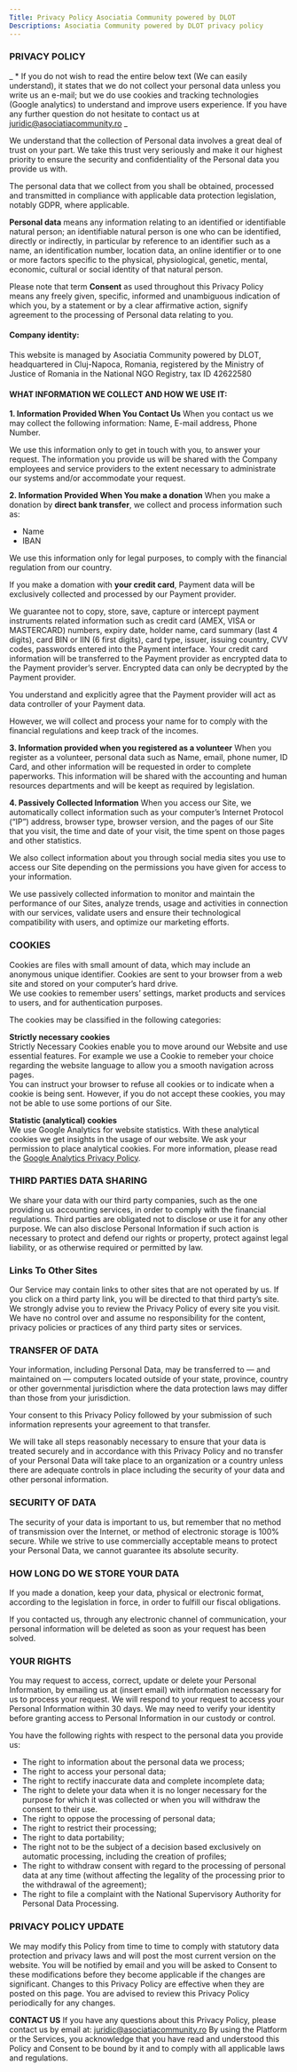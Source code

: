 ```yaml
---
Title: Privacy Policy Asociatia Community powered by DLOT
Descriptions: Asociatia Community powered by DLOT privacy policy
---
```


### PRIVACY POLICY

_ * If you do not wish to read the entire below text (We can easily understand), it states that we do not collect your personal data unless you write us an e-mail; but we do use cookies and tracking technologies (Google analytics) to understand and improve users experience. If you have any further question do not hesitate to contact us at [juridic@asociatiacommunity.ro](juridic@asociatiacommunity.ro) _  

We understand that the collection of Personal data involves a great deal of trust on your part. We take this trust very seriously and make it our highest priority to ensure the security and confidentiality of the Personal data you provide us with.

The personal data that we collect from you shall be obtained, processed and transmitted in compliance with applicable data protection legislation, notably GDPR, where applicable.

**Personal data** means any information relating to an identified or identifiable natural person; an identifiable natural person is one who can be identified, directly or indirectly, in particular by reference to an identifier such as a name, an identification number, location data, an online identifier or to one or more factors specific to the physical, physiological, genetic, mental, economic, cultural or social identity of that natural person.

Please note that term **Consent** as used throughout this Privacy Policy means any freely given, specific, informed and unambiguous indication of which you, by a statement or by a clear affirmative action, signify agreement to the processing of Personal data relating to you.

#### Company identity:
This website is managed by Asociatia Community powered by DLOT, headquartered in Cluj-Napoca, Romania, registered by the Ministry of Justice of Romania in the National NGO Registry, tax ID 42622580

#### WHAT INFORMATION WE COLLECT AND HOW WE USE IT:

**1. Information Provided When You Contact Us**
When you contact us we may collect the following information: Name, E-mail address, Phone Number.

We use this information only to get in touch with you, to answer your request. The information you provide us will be shared with the Company employees and service providers to the extent necessary to administrate our systems and/or accommodate your request.


**2. Information Provided When You make a donation**
When you make a donation by **direct bank transfer**, we collect and process information such as:
* Name
* IBAN

We use this information only for legal purposes, to comply with the financial regulation from our country. 

If you make a domation with **your credit card**, Payment data will be exclusively collected and processed by our Payment provider.

We guarantee not to copy, store, save, capture or intercept payment instruments related information such as credit card (AMEX, VISA or MASTERCARD) numbers, expiry date, holder name, card summary (last 4 digits), card BIN or IIN (6 first digits), card type, issuer, issuing country, CVV codes, passwords entered into the Payment interface. Your credit card information will be transferred to the Payment provider as encrypted data to the Payment provider’s server. Encrypted data can only be decrypted by the Payment provider.

You understand and explicitly agree that the Payment provider will act as data controller of your Payment data.

However, we will collect and process your name for to comply with the financial regulations and keep track of the incomes.

[comment]: # (add information for online/mobile payment practices regarding data protection)

**3. Information provided when you registered as a volunteer**
When you register as a volunteer, personal data such as Name, email, phone numer, ID Card, and other information will be requested in order to complete paperworks. This information will be shared with the accounting and human resources departments and will be keept as required by legislation. 

**4. Passively Collected Information**
When you access our Site, we automatically collect information such as your computer’s Internet Protocol (“IP”) address, browser type, browser version, and the pages of our Site that you visit, the time and date of your visit, the time spent on those pages and other statistics.

We also collect information about you through social media sites you use to access our Site depending on the permissions you have given for access to your information.

We use passively collected information to monitor and maintain the performance of our Sites, analyze trends, usage and activities in connection with our services, validate users and ensure their technological compatibility with users, and optimize our marketing efforts.

### COOKIES
Cookies are files with small amount of data, which may include an anonymous unique identifier. Cookies are sent to your browser from a web site and stored on your computer’s hard drive.  
We use cookies to remember users’ settings, market products and services to users, and for authentication purposes.

The cookies may be classified in the following categories:  

**Strictly necessary cookies**  
Strictly Necessary Cookies enable you to move around our Website and use essential features. For example we use a Cookie to remeber your choice regarding the website language to allow you a smooth navigation across pages.  
You can instruct your browser to refuse all cookies or to indicate when a cookie is being sent. However, if you do not accept these cookies, you may not be able to use some portions of our Site.

**Statistic (analytical) cookies**  
We use Google Analytics for website statistics. With these analytical cookies we get insights in the usage of our website. We ask your permission to place analytical cookies. For more information, please read the [Google Analytics Privacy Policy](https://policies.google.com/privacy).

[comment]: # (add other cookies)


### THIRD PARTIES DATA SHARING
We share your data with our third party companies, such as the one providing us accounting services, in order to comply with the financial regulations. Third parties are obligated not to disclose or use it for any other purpose.
We can also disclose Personal Information if such action is necessary to protect and defend our rights or property, protect against legal liability, or as otherwise required or permitted by law.

### Links To Other Sites
Our Service may contain links to other sites that are not operated by us. If you click on a third party link, you will be directed to that third party’s site. We strongly advise you to review the Privacy Policy of every site you visit. We have no control over and assume no responsibility for the content, privacy policies or practices of any third party sites or services.

### TRANSFER OF DATA
Your information, including Personal Data, may be transferred to — and maintained on — computers located outside of your state, province, country or other governmental jurisdiction where the data protection laws may differ than those from your jurisdiction.

Your consent to this Privacy Policy followed by your submission of such information represents your agreement to that transfer.

We will take all steps reasonably necessary to ensure that your data is treated securely and in accordance with this Privacy Policy and no transfer of your Personal Data will take place to an organization or a country unless there are adequate controls in place including the security of your data and other personal information.

### SECURITY OF DATA
The security of your data is important to us, but remember that no method of transmission over the Internet, or method of electronic storage is 100% secure. While we strive to use commercially acceptable means to protect your Personal Data, we cannot guarantee its absolute security.

### HOW LONG DO WE STORE YOUR DATA
If you made a donation, keep your data, physical or electronic format, according to the legislation in force, in order to fulfill our fiscal obligations.

If you contacted us, through any electronic channel of communication, your personal information will be deleted as soon as your request has been solved. 

### YOUR RIGHTS
You may request to access, correct, update or delete your Personal Information, by emailing us at (insert email) with information necessary for us to process your request. We will respond to your request to access your Personal Information within 30 days. We may need to verify your identity before granting access to Personal Information in our custody or control.  

You have the following rights with respect to the personal data you provide us:
+ The right to information about the personal data we process;
+ The right to access your personal data;
+ The right to rectify inaccurate data and complete incomplete data;
+ The right to delete your data when it is no longer necessary for the purpose for which it was collected or when you will withdraw the consent to their use.
+ The right to oppose the processing of personal data;
+ The right to restrict their processing;
+ The right to data portability;
+ The right not to be the subject of a decision based exclusively on automatic processing, including the creation of profiles;
+ The right to withdraw consent with regard to the processing of personal data at any time (without affecting the legality of the processing prior to the withdrawal of the agreement);
+ The right to file a complaint with the National Supervisory Authority for Personal Data Processing.

### PRIVACY POLICY UPDATE
We may modify this Policy from time to time to comply with statutory data protection and privacy laws and will post the most current version on the website. You will be notified by email and you will be asked to Consent to these modifications before they become applicable if the changes are significant. Changes to this Privacy Policy are effective when they are posted on this page.
You are advised to review this Privacy Policy periodically for any changes.

**CONTACT US**
If you have any questions about this Privacy Policy, please contact us by email at:  [juridic@asociatiacommunity.ro](juridic@asociatiacommunity.ro)
By using the Platform or the Services, you acknowledge that you have read and understood this Policy and Consent to be bound by it and to comply with all applicable laws and regulations.

